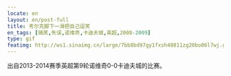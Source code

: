 ```yaml
---
locate: en
layout: en/post-full
title: 考尔克脚下一滑把自己逗笑
en_tags: [搞笑,失误,诺维奇,卡迪夫城,英超,2008-2009]
type: gif
featimg: http://ws1.sinaimg.cn/large/7bb8bd97gy1fxsh40811zg20bo06l7wj.gif
---
```


出自2013-2014赛季英超第9轮诺维奇0-0卡迪夫城的比赛。